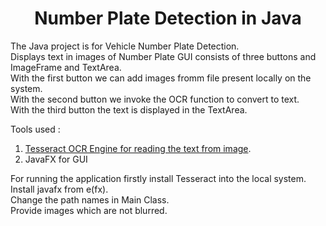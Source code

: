 <h1><center> Number Plate Detection in Java </center></h1>
The Java project is for Vehicle Number Plate Detection.<br />
Displays text in images of Number Plate
GUI consists of three buttons and ImageFrame and TextArea.<br />
With the first button we can add images fromm file present locally on the system.<br />
With the second button we invoke the OCR function to convert to text.<br />
With the third button the text is displayed in the TextArea.<br />

Tools used :
1) [Tesseract OCR Engine for reading the text from image](https://github.com/tesseract-ocr/tesseract).
2) JavaFX for GUI

For running the application firstly install Tesseract into the local system.<br />
Install javafx from e(fx).<br />
Change the path names in Main Class.<br />
Provide images which are not  blurred.

